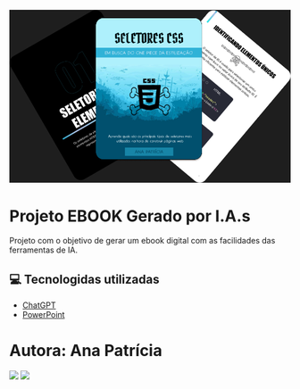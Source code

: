 ![Prints livro](https://github.com/ananeres/Ebook-IA-SeletoresCSS/blob/main/assets/imagens.png)

# Projeto EBOOK Gerado por I.A.s
Projeto com o objetivo de gerar um ebook digital com as facilidades das ferramentas de IA.

## 💻 Tecnologidas utilizadas

 - [ChatGPT](https://chatgpt.com/)
 - [PowerPoint](https://www.microsoft.com/pt-br/microsoft-365/powerpoint)


# Autora: Ana Patrícia
<div>
   <a href="https://instagram.com/patricianeres21" target="_blank"><img src="https://img.shields.io/badge/-Instagram-%23E4405F?style=for-the-badge&logo=instagram&logoColor=white" target="_blank"></a> 
  <a href="https://www.linkedin.com/in/anapneres/" target="_blank"><img src="https://img.shields.io/badge/-LinkedIn-%230077B5?style=for-the-badge&logo=linkedin&logoColor=white" target="_blank"></a>
</div>

